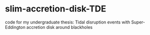 # slim-accretion-disk-TDE
code for my undergraduate thesis: Tidal disruption events with Super-Eddington accretion disk around blackholes
